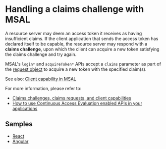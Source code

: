 # Handling a claims challenge with MSAL

A resource server may deem an access token it receives as having insufficient claims. If the client application that sends the access token has declared itself to be capable, the resource server may respond with a **claims challenge**, upon which the client can acquire a new token satisfying the claims challenge and try again.

MSAL's `login*` and `acquireToken*` APIs accept a `claims` parameter as part of the [request object](https://azuread.github.io/microsoft-authentication-library-for-js/ref/modules/_azure_msal_common.html#baseauthrequest) to acquire a new token with the specified claim(s). 

See also: [Client capability in MSAL](./client-capability.md)

For more information, please refer to:

- [Claims challenges, claims requests, and client capabilities](https://learn.microsoft.com/azure/active-directory/develop/claims-challenge)
- [How to use Continuous Access Evaluation enabled APIs in your applications](https://learn.microsoft.com/azure/active-directory/develop/app-resilience-continuous-access-evaluation)

## Samples

- [React](https://github.com/Azure-Samples/ms-identity-javascript-react-tutorial/tree/main/2-Authorization-I/1-call-graph)
- [Angular](https://github.com/Azure-Samples/ms-identity-javascript-angular-tutorial/tree/main/2-Authorization-I/1-call-graph)